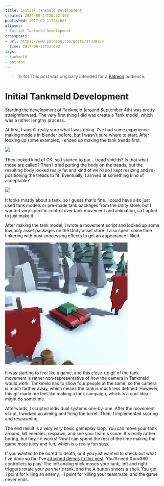 ```yaml
---
title: Initial Tankmeld Development
created: 2024-09-24T20:52:19Z
published: 2017-09-11T23:00Z
aliases:
- Initial Tankmeld Development
crossposts:
- url: https://www.patreon.com/posts/14330139
  time: 2017-09-11T23:00Z
tags:
- tankmeld
- patreon
---
```


> [!info]
> This post was originally intended for a [Patreon](../tags/patreon.md) audience.

# Initial Tankmeld Development

Starting the development of Tankmeld (around September 4th) was pretty straightforward. The very first thing I did was create a Tank model, which was a rather lengthy process.

At first, I wasn't really sure what I was doing. I've had some experience making models in blender before, but I wasn't sure where to start. After looking up some examples, I ended up making the tank treads first.

![](201709112300-tank.png)

They looked kind of OK, so I started to put... tread shields? Is that what those are called? Then I tried putting the body on the treads, but the resulting body looked really fat and kind of weird so I kept resizing and re-positioning the treads to fit. Eventually, I arrived at something kind of acceptable?

![](201709112300-tank-2.png)

It looks mostly about a tank, so I guess that's fine. I could have also just used tank models or pre-made tank packages from the Unity store, but I wanted very specific control over tank movement and animation, so I opted to just make it.

After making the tank model, I wrote a movement script and looked up some low poly asset packages on the Unity asset store. I also spent some time tinkering with post-processing effects to get an appearance I liked.

![](201709112300-tankmeld.gif)

It was starting to feel like a game, and this close-up gif of the tank movement is rather non-representative of how the camera in Tankmeld would work. Tankmeld has to show four people at the same, so the camera is much farther away, which means the tank is much less defined. However, this gif made me feel like making a tank campaign, which is a cool idea I might do sometime.

Afterwards, I scripted individual systems one-by-one. After the movement script, I worked on aiming and firing the turret. Then, I implemented scoring and respawning.

The end result is a very _very_ basic gameplay loop. You can move your tank around, kill enemies, respawn, and see your team's score. It's really rather boring, but hey - it works! Now I can spend the rest of the time making the game more juicy and fun, which is a really fun step.

If you wanted to be bored to death, or if you just wanted to check out what I've done so far, I've [attached demos to this post](https://www.patreon.com/posts/14330139). You'll need Xbox360 controllers to play. The left analog stick moves your tank, left and right triggers rotate your _partner's_ tank, and the A button shoots a shell. You get 1 point for killing an enemy, -1 point for killing your teammate, and the game never ends.
